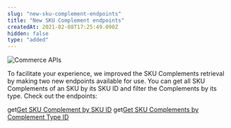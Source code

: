```yaml
---
slug: "new-sku-complement-endpoints"
title: "New SKU Complement endpoints"
createdAt: 2021-02-08T17:25:49.090Z
hidden: false
type: "added"
---
```


![Commerce APIs](https://img.shields.io/badge/-Commerce%20APIs-brightgreen)

To facilitate your experience, we improved the SKU Complements retrieval by making two new endpoints available for use. You can get all SKU Complements of an SKU by its SKU ID and filter the Complements by its type. Check out the endpoints:

<span class="api pg-type type-get">get</span>[Get SKU Complement by SKU ID](https://developers.vtex.com/vtex-developer-docs/reference/catalog-api-sku-complement#get_api-catalog-pvt-stockkeepingunit-skuid-complement)
<span class="api pg-type type-get">get</span>[Get SKU Complements by Complement Type ID](https://developers.vtex.com/vtex-developer-docs/reference/catalog-api-sku-complement#get_api-catalog-pvt-stockkeepingunit-skuid-complement-complementtypeid)
